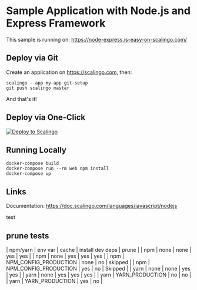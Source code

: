 # Sample Application with Node.js and Express Framework

This sample is running on: https://node-express.is-easy-on-scalingo.com/

## Deploy via Git

Create an application on https://scalingo.com, then:

```shell
scalingo --app my-app git-setup
git push scalingo master
```

And that's it!

## Deploy via One-Click

[![Deploy to Scalingo](https://cdn.scalingo.com/deploy/button.svg)](https://my.scalingo.com/deploy)

## Running Locally

```shell
docker-compose build
docker-compose run --rm web npm install
docker-compose up
```

## Links

Documentation: https://doc.scalingo.com/languages/javascript/nodejs

test


## prune tests

| npm/yarn | env var               | cache | install dev deps | prune   |
| npm      | none                  | none  | yes              | yes     |
| npm      | none                  | yes   | yes              | yes     |
| npm      | NPM_CONFIG_PRODUCTION | none  | no               | skipped |
| npm      | NPM_CONFIG_PRODUCTION | yes   | no               | Skipped |
| yarn     | none                  | none  | yes              | yes     |
| yarn     | none                  | yes   | yes              | yes     |
| yarn     | YARN_PRODUCTION       | no    | no               |  
| yarn     | YARN_PRODUCTION       | yes   | no               | 
